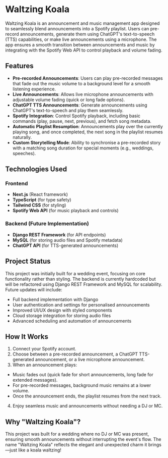 # Waltzing Koala

Waltzing Koala is an announcement and music management app designed to seamlessly blend announcements into a Spotify playlist. Users can pre-record announcements, generate them using ChatGPT's text-to-speech (TTS) capabilities, or make live announcements using a microphone. The app ensures a smooth transition between announcements and music by integrating with the Spotify Web API to control playback and volume fading.

## Features

- **Pre-recorded Announcements**: Users can play pre-recorded messages that fade out the music volume to a background level for a smooth listening experience.
- **Live Announcements**: Allows live microphone announcements with adjustable volume fading (quick or long fade options).
- **ChatGPT TTS Announcements**: Generate announcements using ChatGPT's text-to-speech and play them seamlessly.
- **Spotify Integration**: Control Spotify playback, including basic commands (play, pause, next, previous), and fetch song metadata.
- **Automatic Playlist Resumption**: Announcements play over the currently playing song, and once completed, the next song in the playlist resumes naturally.
- **Custom Storytelling Mode**: Ability to synchronise a pre-recorded story with a matching song duration for special moments (e.g., weddings, speeches).

## Technologies Used

### Frontend
- **Next.js** (React framework)
- **TypeScript** (for type safety)
- **Tailwind CSS** (for styling)
- **Spotify Web API** (for music playback and controls)

### Backend (Future Implementation)
- **Django REST Framework** (for API endpoints)
- **MySQL** (for storing audio files and Spotify metadata)
- **ChatGPT API** (for TTS-generated announcements)

## Project Status
This project was initially built for a wedding event, focusing on core functionality rather than styling. The backend is currently hardcoded but will be refactored using Django REST Framework and MySQL for scalability. Future updates will include:

- Full backend implementation with Django
- User authentication and settings for personalised announcements
- Improved UI/UX design with styled components
- Cloud storage integration for storing audio files
- Advanced scheduling and automation of announcements

## How It Works
1. Connect your Spotify account.
2. Choose between a pre-recorded announcement, a ChatGPT TTS-generated announcement, or a live microphone announcement.
3. When an announcement plays:
  - Music fades out (quick fade for short announcements, long fade for extended messages).
  - For pre-recorded messages, background music remains at a lower volume.
  - Once the announcement ends, the playlist resumes from the next track.
4. Enjoy seamless music and announcements without needing a DJ or MC.

## Why "Waltzing Koala"?
This project was built for a wedding where no DJ or MC was present, ensuring smooth announcements without interrupting the event's flow. The name "Waltzing Koala" reflects the elegant and unexpected charm it brings—just like a koala waltzing!
